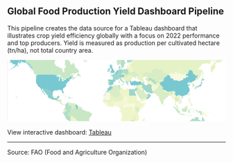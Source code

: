 ## Global Food Production Yield Dashboard Pipeline

This pipeline creates the data source for a Tableau dashboard that illustrates crop yield efficiency globally with a focus on 2022 performance and top producers. Yield is measured as production per cultivated hectare (tn/ha), not total country area.

![Dashboard Preview](dash.png)

View interactive dashboard: [Tableau](https://public.tableau.com/app/profile/aitor.bazo/viz/FAOYields/GlobalFoodProductionYield)

---
Source: FAO (Food and Agriculture Organization)
